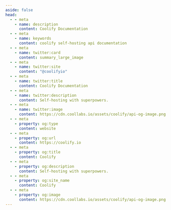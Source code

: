 ```yaml
---
aside: false
head:
  - - meta
    - name: description
      content: Coolify Documentation
  - - meta
    - name: keywords
      content: coolify self-hosting api documentation
  - - meta
    - name: twitter:card
      content: summary_large_image
  - - meta
    - name: twitter:site
      content: "@coolifyio"
  - - meta
    - name: twitter:title
      content: Coolify Documentation
  - - meta
    - name: twitter:description
      content: Self-hosting with superpowers.
  - - meta
    - name: twitter:image
      content: https://cdn.coollabs.io/assets/coolify/api-og-image.png
  - - meta
    - property: og:type
      content: website
  - - meta
    - property: og:url
      content: https://coolify.io
  - - meta
    - property: og:title
      content: Coolify
  - - meta
    - property: og:description
      content: Self-hosting with superpowers.
  - - meta
    - property: og:site_name
      content: Coolify
  - - meta
    - property: og:image
      content: https://cdn.coollabs.io/assets/coolify/api-og-image.png
---
```



<script setup>
  import {DividePage} from 'vitepress-theme-api';
</script>
<style >
@import './node_modules/vitepress-theme-api/dist/style.css'
</style>
<DividePage :top=100>
<template #left>

# Members By Team ID
Get the members (`Users`) of the `Team` by ID.

## Authorization
API request requires a `Bearer` token in `Authorization` header, which could be generated from the UI, more info [here](/api/authentication).

> The token will only be able to access resources that are owned by the team that the token is scoped to.

</template>
<template #right>

### Request

::: code-group
```bash
curl -X GET \ 
  -H "Authorization: Bearer <token>" \
  "https://api.coolify.io/v1/team/{team_id}/members"
  
```
:::

### Response

::: code-group

```json [200]
 [
  {
    "id": 0,
    "name": "Root User",
    "email": "test@example.com",
    "email_verified_at": "2024-03-06T14:27:47.000000Z",
    "created_at": "2024-03-06T14:27:47.000000Z",
    "updated_at": "2024-03-07T12:04:29.000000Z",
    "two_factor_confirmed_at": null,
    "force_password_reset": false,
    "marketing_emails": true,
    "is_notification_sponsorship_enabled": false,
    "is_notification_realtime_enabled": true,
    "is_notification_notifications_enabled": false,
    "pivot": {
      "team_id": 0,
      "user_id": 0,
      "role": "owner"
    }
  },
  {
    "id": 1,
    "name": "Normal User (but in root team)",
    "email": "test2@example.com",
    "email_verified_at": "2024-03-06T14:27:47.000000Z",
    "created_at": "2024-03-06T14:27:47.000000Z",
    "updated_at": "2024-03-06T14:27:47.000000Z",
    "two_factor_confirmed_at": null,
    "force_password_reset": false,
    "marketing_emails": true,
    "is_notification_sponsorship_enabled": true,
    "is_notification_realtime_enabled": true,
    "is_notification_notifications_enabled": true,
    "pivot": {
      "team_id": 0,
      "user_id": 1,
      "role": "member"
    }
  }
]
```
```json [404]
{
  "error": "Team not found.",
  "docs": "https://coolify.io/docs/api/team-by-id-members"
}
```
:::


</template>
</DividePage>
